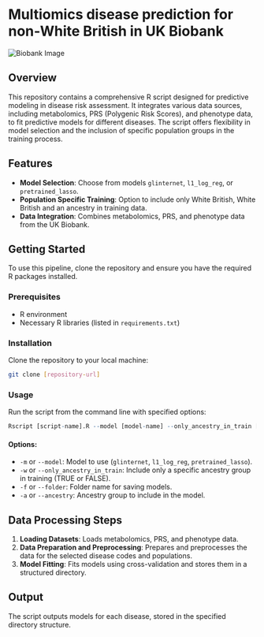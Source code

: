# Multiomics disease prediction for non-White British in UK Biobank

![Biobank Image](https://github.com/rivas-lab/multiomics/raw/main/images/biobank.jpg)

## Overview
This repository contains a comprehensive R script designed for predictive modeling in disease risk assessment. It integrates various data sources, including metabolomics, PRS (Polygenic Risk Scores), and phenotype data, to fit predictive models for different diseases. The script offers flexibility in model selection and the inclusion of specific population groups in the training process.

## Features
- **Model Selection**: Choose from models `glinternet`, `l1_log_reg`, or `pretrained_lasso`.
- **Population Specific Training**: Option to include only White British, White British and an ancestry in training data.
- **Data Integration**: Combines metabolomics, PRS, and phenotype data from the UK Biobank.

## Getting Started
To use this pipeline, clone the repository and ensure you have the required R packages installed.

### Prerequisites
- R environment
- Necessary R libraries (listed in `requirements.txt`)

### Installation
Clone the repository to your local machine:
```bash
git clone [repository-url]
```

### Usage
Run the script from the command line with specified options:
```R
Rscript [script-name].R --model [model-name] --only_ancestry_in_train [TRUE/FALSE] --folder [folder-name] --ancestry [ancestry-group]
```

#### Options:
- `-m` or `--model`: Model to use (`glinternet`, `l1_log_reg`, `pretrained_lasso`).
- `-w` or `--only_ancestry_in_train`: Include only a specific ancestry group in training (TRUE or FALSE).
- `-f` or `--folder`: Folder name for saving models.
- `-a` or `--ancestry`: Ancestry group to include in the model.

## Data Processing Steps
1. **Loading Datasets**: Loads metabolomics, PRS, and phenotype data.
2. **Data Preparation and Preprocessing**: Prepares and preprocesses the data for the selected disease codes and populations.
3. **Model Fitting**: Fits models using cross-validation and stores them in a structured directory.

## Output
The script outputs models for each disease, stored in the specified directory structure.

